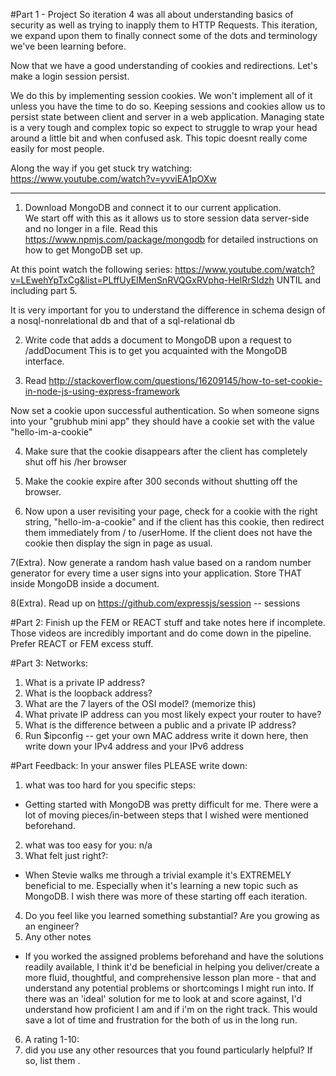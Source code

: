#Part 1 - Project
So iteration 4 was all about understanding basics of security as well as trying to inapply them to HTTP Requests.
This iteration, we expand upon them to finally connect some of the dots and terminology we've been learning before.

Now that we have a good understanding of cookies and redirections. Let's make a login session persist.

We do this by implementing session cookies. We won't implement all of it unless you have the time to do so. Keeping sessions and cookies allow us to persist state between client and server in a web application. Managing state is a very tough and complex topic so expect to struggle to wrap your head around a little bit and when confused ask. This topic doesnt really come easily for most people.


Along the way if you get stuck try watching:
https://www.youtube.com/watch?v=yvviEA1pOXw

------
1. Download MongoDB and connect it to our current application.  
We start off with this as it allows us to store session data server-side and no longer in a file. Read this https://www.npmjs.com/package/mongodb for detailed instructions on how to get MongoDB set up. 

At this point watch the following series:
https://www.youtube.com/watch?v=LEwehYpTxCg&list=PLffUyEIMenSnRVQGxRVphq-HelRrSIdzh
UNTIL and including part 5.

It is very important for you to understand the difference in schema design of a nosql-nonrelational db and that of a sql-relational db

2. Write code that adds a document to MongoDB upon a request to /addDocument
This is to get you acquainted with the MongoDB interface.

3. Read http://stackoverflow.com/questions/16209145/how-to-set-cookie-in-node-js-using-express-framework  

Now set a cookie upon successful authentication. So when someone signs into your "grubhub mini app" they should have a cookie set with the value "hello-im-a-cookie"

4. Make sure that the cookie disappears after the client has completely shut off his /her browser

5. Make the cookie expire after 300 seconds without shutting off the browser.

6. Now upon a user revisiting your page, check for a cookie with the right string, "hello-im-a-cookie" and if the client has this cookie, then redirect them immediately from / to /userHome. If the client does not have the cookie then display the sign in page as usual.

7(Extra). Now generate a random hash value based on a random number generator for every time a user signs into your application. Store THAT inside MongoDB inside a document.

8(Extra). Read up on https://github.com/expressjs/session -- sessions

#Part 2:
Finish up the FEM or REACT stuff and take notes here if incomplete. Those videos are incredibly important and do come down in the pipeline. Prefer REACT or FEM excess stuff.

#Part 3:
Networks:
1. What is a private IP address?
2. What is the loopback address?
3. What are the 7 layers of the OSI model? (memorize this)
4. What private IP address can you most likely expect your router to have?
5. What is the difference between a public and a private IP address?
6. Run $ipconfig -- get your own MAC address write it down here, then write down your IPv4 address and your IPv6 address



#Part Feedback:
In your answer files PLEASE write down:

1. what was too hard for you specific steps:
  * Getting started with MongoDB was pretty difficult for me. There were a lot of moving pieces/in-between steps that I wished were mentioned beforehand. 
2. what was too easy for you: n/a
3. What felt just right?:
  * When Stevie walks me through a trivial example it's EXTREMELY beneficial to me. Especially when it's learning a new topic such as MongoDB. I wish there was more of these starting off each iteration. 
4. Do you feel like you learned something substantial? Are you growing as an engineer? 
5. Any other notes
  * If you worked the assigned problems beforehand and have the solutions readily available, I think it'd be beneficial in helping you deliver/create a more fluid, thoughtful, and comprehensive lesson plan more - that and understand any potential problems or shortcomings I might run into. If there was an 'ideal' solution for me to look at and score against, I'd understand how proficient I am and if i'm on the right track. This would save a lot of time and frustration for the both of us in the long run. 
6. A rating 1-10:
7. did you use any other resources that you found particularly helpful? If so, list them .


